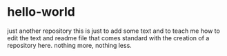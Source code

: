# hello-world
just another repository
this is just to add some text and to teach me how to edit the text and readme file that comes standard with the creation of a repository here.  nothing more, nothing less.
